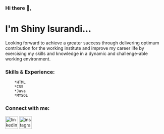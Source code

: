 
### Hi there 👋,
# I'm Shiny Isurandi...

Looking forward to achieve a greater success through delivering optimum contribution for the working institute and improve my career life by exercising my skills and knowledge in a dynamic and challenge-able working environment.

### **Skills & Experience:**  
        *HTML 
        *CSS 
        *Java
        *MYSQL

### Connect with me:

[<img src='https://cdn.jsdelivr.net/npm/simple-icons@3.0.1/icons/linkedin.svg' alt='linkedin' height='40'>](https://www.linkedin.com/in/shinysirichandra99/)  [<img src='https://cdn.jsdelivr.net/npm/simple-icons@3.0.1/icons/instagram.svg' alt='instagram' height='40'>](https://www.instagram.com/___dark_angel_00___/)  

